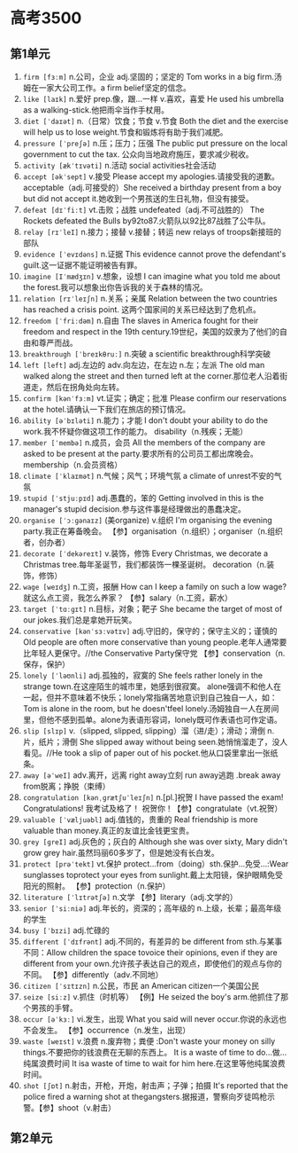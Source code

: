 # 高考3500

## 第1单元

1. `firm [fɜːm]`
   n.公司，企业 adj.坚固的；坚定的 Tom works in a big firm.汤姆在一家大公司工作。a firm belief坚定的信念。
2. `like [laɪk]`
    n.爱好 prep.像，跟…一样 v.喜欢，喜爱 He used his umbrella as a walking-stick.他把雨伞当作手杖用。
3. `diet [ˈdaɪət]`
    n.（日常）饮食；节食 v.节食 Both the diet and the exercise will help us to lose weight.节食和锻炼将有助于我们减肥。
4. `pressure [ˈpreʃə]`
    n.压；压力；压强 The public put pressure on the local government to cut the tax. 公众向当地政府施压，要求减少税收。
5. `activity [ækˈtɪvəti]`
    n.活动 social activities社会活动
6. `accept [əkˈsept]`
    v.接受 Please accept my apologies.请接受我的道歉。acceptable（adj.可接受的）She received a birthday present from a boy but did not accept it.她收到一个男孩送的生日礼物，但没有接受。
7. `defeat [dɪˈfiːt]`
    vt.击败；战胜 undefeated（adj.不可战胜的） The Rockets defeated the Bulls by92to87.火箭队以92比87战胜了公牛队。
8. `relay [rɪˈleI]`
    n.接力；接替 v.接替；转运 new relays of troops新接班的部队
9. `evidence [ˈevɪdəns]`
    n.证据 This evidence cannot prove the defendant's guilt.这一证据不能证明被告有罪。
10. `imagine [Iˈmædʒɪn]`
    v.想象，设想 I can imagine what you told me about the forest.我可以想象出你告诉我的关于森林的情况。
11. `relation [rɪˈleɪʃn]`
    n.关系；亲属 Relation between the two countries has reached a crisis point. 这两个国家间的关系已经达到了危机点。
12. `freedom [ˈfriːdəm]`
    n.自由 The slaves in America fought for their freedom and respect in the 19th century.19世纪，美国的奴隶为了他们的自由和尊严而战。
13. `breakthrough [ˈbreɪkθruː]`
    n.突破 a scientific breakthrough科学突破
14. `left [left]`
    adj.左边的 adv.向左边，在左边 n.左；左派 The old man walked along the street and then turned left at the corner.那位老人沿着街道走，然后在拐角处向左转。
15. `confirm [kənˈfɜːm]`
    vt.证实；确定；批准 Please confirm our reservations at the hotel.请确认一下我们在旅店的预订情况。
16. `ability [əˈbɪləti]`
    n.能力；才能 I don't doubt your ability to do the work.我不怀疑你做这项工作的能力。 disability（n.残疾；无能）
17. `member [ˈmembə]`
    n.成员，会员 All the members of the company are asked to be present at the party.要求所有的公司员工都出席晚会。 membership（n.会员资格）
18. `climate [ˈklaɪmət]`
    n.气候；风气；环境气氛 a climate of unrest不安的气氛
19. `stupid [ˈstjuːpɪd]`
    adj.愚蠢的，笨的 Getting involved in this is the manager's stupid decision.参与这件事是经理做出的愚蠢决定。
20. `organise [ˈɔːɡənaɪz]` (美organize)
    v.组织 I'm organising the evening party.我正在筹备晚会。 【参】organisation（n.组织）；organiser（n.组织者，创办者）
21. `decorate [ˈdekəreɪt]`
    v.装饰，修饰 Every Christmas, we decorate a Christmas tree.每年圣诞节，我们都装饰一棵圣诞树。 decoration（n.装饰，修饰）
22. `wage [weɪdʒ]`
    n.工资，报酬 How can I keep a family on such a low wage?就这么点工资，我怎么养家？ 【参】salary（n.工资，薪水）
23. `target [ˈtɑːɡɪt]`
    n.目标，对象；靶子 She became the target of most of our jokes.我们总是拿她开玩笑。
24. `conservative [kənˈsɜːvətɪv]`
    adj.守旧的，保守的；保守主义的；谨慎的 Old people are often more conservative than young people.老年人通常要比年轻人更保守。//the Conservative Party保守党 【参】conservation（n.保存，保护）
25. `lonely [ˈləʊnli]`
    adj.孤独的，寂寞的 She feels rather lonely in the strange town.在这座陌生的城市里，她感到很寂寞。 alone强调不和他人在一起，但并不意味着不快乐；lonely常指痛苦地意识到自己独自一人，如：Tom is alone in the room, but he doesn'tfeel lonely.汤姆独自一人在房间里，但他不感到孤单。alone为表语形容词，lonely既可作表语也可作定语。
26. `slip [slɪp]`
    v.（slipped, slipped, slipping）溜（进/走）；滑动；滑倒 n.片，纸片；滑倒 She slipped away without being seen.她悄悄溜走了，没人看见。//He took a slip of paper out of his pocket.他从口袋里拿出一张纸条。
27. `away [əˈweI]`
    adv.离开，远离 right away立刻 run away逃跑 .break away from脱离；挣脱（束缚）
28. `congratulation [kənˌɡrætʃuˈleɪʃn]`
    n.[pl.]祝贺 I have passed the exam! Congratulations! 我考试及格了！ 祝贺你！【参】congratulate（vt.祝贺）
29. `valuable [ˈvæljuəbl]`
    adj.值钱的，贵重的 Real friendship is more valuable than money.真正的友谊比金钱更宝贵。
30. `grey [ɡreI]`
    adj.灰色的；灰白的 Although she was over sixty, Mary didn't grow grey hair.虽然玛丽60多岁了，但是她没有长白发。
31. `protect [prəˈtekt]`
    vt.保护 protect...from（doing）sth.保护...免受...:Wear sunglasses toprotect your eyes from sunlight.戴上太阳镜，保护眼睛免受阳光的照射。 【参】protection（n.保护）
32. `literature [ˈlɪtrətʃə]`
    n.文学 【参】literary（adj.文学的）
33. `senior [ˈsiːniə]`
    adj.年长的，资深的；高年级的 n.上级，长辈；最高年级的学生
34. `busy [ˈbɪzi]`
    adj.忙碌的
35. `different [ˈdɪfrənt]`
    adj.不同的，有差异的 be different from sth.与某事不同：Allow children the space tovoice their opinions, even if they are different from your own.允许孩子表达自己的观点，即使他们的观点与你的不同。 【参】differently（adv.不同地）
36. `citizen [ˈsɪtɪzn]`
    n.公民，市民 an American citizen一个美国公民
37. `seize [siːz]`
    v.抓住（时机等） 【例】He seized the boy's arm.他抓住了那个男孩的手臂。
38. `occur [əˈkɜː]`
    vi.发生，出现 What you said will never occur.你说的永远也不会发生。 【参】occurrence（n.发生，出现）
39. `waste [weɪst]`
    v.浪费 n.废弃物；粪便 :Don't waste your money on silly things.不要把你的钱浪费在无聊的东西上。 It is a waste of time to do...做...纯属浪费时间 It isa waste of time to wait for him here.在这里等他纯属浪费时间。
40. `shot [ʃɒt]`
    n.射击，开枪，开炮，射击声；子弹；拍摄 It's reported that the police fired a warning shot at thegangsters.据报道，警察向歹徒鸣枪示警。【参】shoot（v.射击）

## 第2单元
